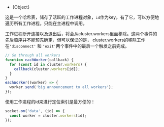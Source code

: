 <!-- YAML
added: v0.7.0
-->

* {Object}

这是一个哈希表，储存了活跃的工作进程对象，`id`作为key。有了它，可以方便地遍历所有工作进程。只能在主进程中调用。

工作进程断开连接以及退出后，将会从cluster.workers里面移除。这两个事件的先后顺序并不能预先确定，但可以保证的是，
cluster.workers的移除工作在`'disconnect'` 和 `'exit'`两个事件中的最后一个触发之前完成。

```js
// Go through all workers
function eachWorker(callback) {
  for (const id in cluster.workers) {
    callback(cluster.workers[id]);
  }
}
eachWorker((worker) => {
  worker.send('big announcement to all workers');
});
```
使用工作进程的id来进行定位索引是最方便的！

```js
socket.on('data', (id) => {
  const worker = cluster.workers[id];
});
```

